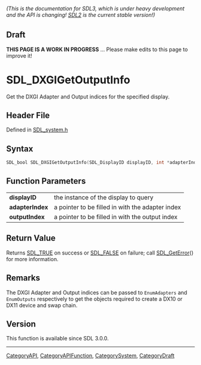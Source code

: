 ###### (This is the documentation for SDL3, which is under heavy development and the API is changing! [SDL2](https://wiki.libsdl.org/SDL2/) is the current stable version!)

## Draft

**THIS PAGE IS A WORK IN PROGRESS** ... Please make edits to this page to improve it!


<!-- #*^*^*^*^*See https://wiki.libsdl.org/SGFunctions for details on editing this page*^*^*^*^* -->
# SDL_DXGIGetOutputInfo

Get the DXGI Adapter and Output indices for the specified display.

## Header File

Defined in [SDL_system.h](https://github.com/libsdl-org/SDL/blob/main/include/SDL3/SDL_system.h)

## Syntax

```c
SDL_bool SDL_DXGIGetOutputInfo(SDL_DisplayID displayID, int *adapterIndex, int *outputIndex);

```

## Function Parameters

|                      |                                                  |
| -------------------- | ------------------------------------------------ |
| **displayID**        | the instance of the display to query             |
| **adapterIndex**     | a pointer to be filled in with the adapter index |
| **outputIndex**      | a pointer to be filled in with the output index  |

## Return Value

Returns [SDL_TRUE](SDL_TRUE) on success or [SDL_FALSE](SDL_FALSE) on
failure; call [SDL_GetError](SDL_GetError)() for more information.

## Remarks

The DXGI Adapter and Output indices can be passed to `EnumAdapters` and
`EnumOutputs` respectively to get the objects required to create a DX10 or
DX11 device and swap chain.

## Version

This function is available since SDL 3.0.0.

----
[CategoryAPI](CategoryAPI), [CategoryAPIFunction](CategoryAPIFunction), [CategorySystem](CategorySystem), [CategoryDraft](CategoryDraft)
<!-- #See the Style Guide for instructions on editing the footer. -->



